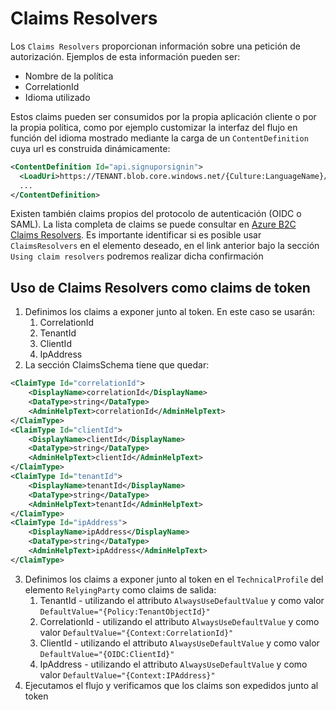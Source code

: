 # Claims Resolvers

Los `Claims Resolvers` proporcionan información sobre una petición de autorización. Ejemplos de esta información pueden ser:
- Nombre de la política
- CorrelationId
- Idioma utilizado

Estos claims pueden ser consumidos por la propia aplicación cliente o por la propia política, como por ejemplo customizar la interfaz del flujo en función del idioma mostrado mediante la carga de un `ContentDefinition` cuya url es construida dinámicamente:
```xml
<ContentDefinition Id="api.signuporsignin">
  <LoadUri>https://TENANT.blob.core.windows.net/{Culture:LanguageName}/unified.html</LoadUri>
  ...
</ContentDefinition>
```

Existen también claims propios del protocolo de autenticación (OIDC o SAML). La lista completa de claims se puede consultar en [Azure B2C Claims Resolvers](https://learn.microsoft.com/en-us/azure/active-directory-b2c/claim-resolver-overview). Es importante identificar si es posible usar `ClaimsResolvers` en el elemento deseado, en el link anterior bajo la sección `Using claim resolvers` podremos realizar dicha confirmación

## Uso de Claims Resolvers como claims de token
1. Definimos los claims a exponer junto al token. En este caso se usarán:
    1. CorrelationId
    2. TenantId
    3. ClientId
    4. IpAddress
2. La sección ClaimsSchema tiene que quedar:
```xml
<ClaimType Id="correlationId">
    <DisplayName>correlationId</DisplayName>
    <DataType>string</DataType>
    <AdminHelpText>correlationId</AdminHelpText>
</ClaimType>
<ClaimType Id="clientId">
    <DisplayName>clientId</DisplayName>
    <DataType>string</DataType>
    <AdminHelpText>clientId</AdminHelpText>
</ClaimType>
<ClaimType Id="tenantId">
    <DisplayName>tenantId</DisplayName>
    <DataType>string</DataType>
    <AdminHelpText>tenantId</AdminHelpText>
</ClaimType>
<ClaimType Id="ipAddress">
    <DisplayName>ipAddress</DisplayName>
    <DataType>string</DataType>
    <AdminHelpText>ipAddress</AdminHelpText>
</ClaimType>
```
3. Definimos los claims a exponer junto al token en el `TechnicalProfile` del elemento `RelyingParty` como claims de salida:
    1. TenantId - utilizando el attributo `AlwaysUseDefaultValue` y como valor `DefaultValue="{Policy:TenantObjectId}"`
    2. CorrelationId - utilizando el attributo `AlwaysUseDefaultValue` y como valor `DefaultValue="{Context:CorrelationId}"`
    3. ClientId - utilizando el attributo `AlwaysUseDefaultValue` y como valor `DefaultValue="{OIDC:ClientId}"`
    4. IpAddress - utilizando el attributo `AlwaysUseDefaultValue` y como valor `DefaultValue="{Context:IPAddress}"`
4. Ejecutamos el flujo y verificamos que los claims son expedidos junto al token